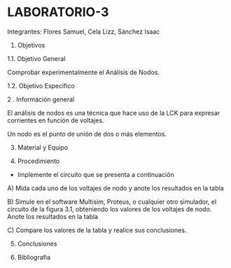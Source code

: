 # LABORATORIO-3

Integrantes: Flores Samuel, Cela Lizz, Sánchez Isaac

1. Objetivos 

 1.1.	Objetivo General
 
 Comprobar experimentalmente el Análisis de Nodos.
 
 1.2. 	Objetivo Especifico
 

2 .  Información general   

El análisis de nodos es una técnica que hace uso de la LCK para expresar corrientes en
función de voltajes.

Un nodo es el punto de unión de dos o más elementos.

3.  Material y Equipo 

4.  Procedimiento

- Implemente el circuito que se presenta a continuación 

A) Mida cada uno de los voltajes de nodo y anote los resultados en la tabla


B) Simule en el software Multisim, Proteus, o cualquier otro simulador, el circuito de la figura 3.1, obteniendo los valores de los voltajes de nodo. Anote los resultados en la tabla

C) Compare los valores de la tabla y realice sus conclusiones.

5. Conclusiones 



6. Bibliografia


